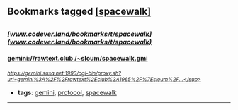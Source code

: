 ## Bookmarks tagged [[spacewalk]](https://www.codever.land/search?q=[spacewalk])

_<sup><sup>[www.codever.land/bookmarks/t/spacewalk](www.codever.land/bookmarks/t/spacewalk)</sup></sup>_
---
#### [ gemini://rawtext.club /~sloum/spacewalk.gmi ](https://gemini.susa.net:1993/cgi-bin/proxy.sh?url=gemini%3A%2F%2Frawtext%2Eclub%3A1965%2F%7Esloum%2Fspacewalk%2Egmi)
_<sup>https://gemini.susa.net:1993/cgi-bin/proxy.sh?url=gemini%3A%2F%2Frawtext%2Eclub%3A1965%2F%7Esloum%2F...</sup>_

* **tags**: [gemini](../tagged/gemini.md), [protocol](../tagged/protocol.md), [spacewalk](../tagged/spacewalk.md)
---
